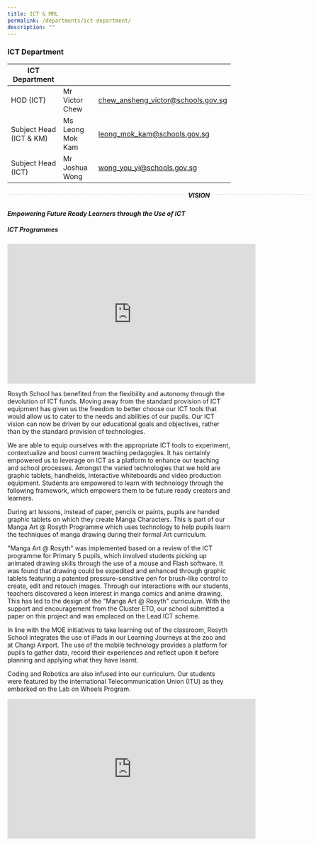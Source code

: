 ```yaml
---
title: ICT & MRL
permalink: /departments/ict-department/
description: ""
---
```

### ICT Department

| ICT Department | | |
| -------- | -------- | -------- |
| HOD (ICT) | Mr Victor Chew | chew_ansheng_victor@schools.gov.sg | 
|Subject Head (ICT & KM) | Ms Leong Mok Kam | leong_mok_kam@schools.gov.sg |
|Subject Head (ICT) | Mr Joshua Wong| wong_you_yi@schools.gov.sg |

<div style="line-height: 19.6px; width: 408px; float: left;"><div style="margin-top: 8px; margin-bottom: 8px; line-height: 19.6px; width: 680px; border-bottom: 1px dashed rgb(204, 204, 204); height: 1px; clear: both;"></div></div>

##### VISION

***Empowering Future Ready Learners through the Use of ICT***

##### ICT Programmes

<iframe width="560" height="315" src="https://www.youtube.com/embed/yWrBI2LEChk?start=1" title="YouTube video player" frameborder="0" allow="accelerometer; autoplay; clipboard-write; encrypted-media; gyroscope; picture-in-picture" allowfullscreen></iframe>

Rosyth School has benefited from the flexibility and autonomy through the devolution of ICT funds. Moving away from the standard provision of ICT equipment has given us the freedom to better choose our ICT tools that would allow us to cater to the needs and abilities of our pupils. Our ICT vision can now be driven by our educational goals and objectives, rather than by the standard provision of technologies.

We are able to equip ourselves with the appropriate ICT tools to experiment, contextualize and boost current teaching pedagogies. It has certainly empowered us to leverage on ICT as a platform to enhance our teaching and school processes. Amongst the varied technologies that we hold are graphic tablets, handhelds, interactive whiteboards and video production equipment. Students are empowered to learn with technology through the following framework, which empowers them to be future ready creators and learners.

During art lessons, instead of paper, pencils or paints, pupils are handed graphic tablets on which they create Manga Characters. This is part of our Manga Art @ Rosyth Programme which uses technology to help pupils learn the techniques of manga drawing during their formal Art curriculum.

"Manga Art @ Rosyth" was implemented based on a review of the ICT programme for Primary 5 pupils, which involved students picking up animated drawing skills through the use of a mouse and Flash software. It was found that drawing could be expedited and enhanced through graphic tablets featuring a patented pressure-sensitive pen for brush-like control to create, edit and retouch images. Through our interactions with our students, teachers discovered a keen interest in manga comics and anime drawing. This has led to the design of the "Manga Art @ Rosyth" curriculum. With the support and encouragement from the Cluster ETO, our school submitted a paper on this project and was emplaced on the Lead ICT scheme.

In line with the MOE initiatives to take learning out of the classroom, Rosyth School integrates the use of iPads in our Learning Journeys at the zoo and at Changi Airport. The use of the mobile technology provides a platform for pupils to gather data, record their experiences and reflect upon it before planning and applying what they have learnt.

Coding and Robotics are also infused into our curriculum. Our students were featured by the international Telecommunication Union (ITU) as they embarked on the Lab on Wheels Program. 

<iframe width="560" height="315" src="https://www.youtube.com/embed/yWrBI2LEChk?start=1" title="YouTube video player" frameborder="0" allow="accelerometer; autoplay; clipboard-write; encrypted-media; gyroscope; picture-in-picture" allowfullscreen></iframe>